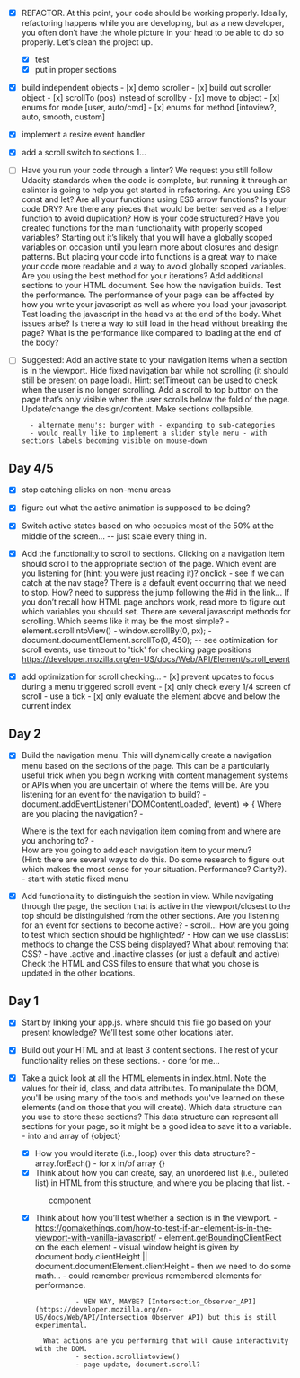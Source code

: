 -   [x] REFACTOR. At this point, your code should be working properly. Ideally, refactoring happens while you are developing, but as a new developer, you often don’t have the whole picture in your head to be able to do so properly. Let’s clean the project up.
  - [x] test
  - [x] put in proper sections

- [x] build independent objects
        - [x] demo scroller
        - [x] build out scroller object
                - [x] scrollTo (pos) instead of scrollby
                - [x] move to object
                - [x] enums for mode [user, auto/cmd]
                - [x] enums for method [intoview?, auto, smooth, custom]

- [x] implement a resize event handler
- [x] add a scroll switch to sections 1...

-   [ ] Have you run your code through a linter? We request you still follow Udacity standards when the code is complete, but running it through an eslinter is going to help you get started in refactoring.
        Are you using ES6 const and let?
        Are all your functions using ES6 arrow functions?
        Is your code DRY? Are there any pieces that would be better served as a helper function to avoid duplication?
        How is your code structured? Have you created functions for the main functionality with properly scoped variables? Starting out it’s likely that you will have a globally scoped variables on occasion until you learn more about closures and design patterns. But placing your code into functions is a great way to make your code more readable and a way to avoid globally scoped variables.
        Are you using the best method for your iterations?
        Add additional sections to your HTML document. See how the navigation builds.
        Test the performance. The performance of your page can be affected by how you write your javascript as well as where you load your javascript.
        Test loading the javascript in the head vs at the end of the body. What issues arise? Is there a way to still load in the head without breaking the page? What is the performance like compared to loading at the end of the body?

- [ ] Suggested:
        Add an active state to your navigation items when a section is in the viewport.
        Hide fixed navigation bar while not scrolling (it should still be present on page load).
        Hint: setTimeout can be used to check when the user is no longer scrolling.
        Add a scroll to top button on the page that’s only visible when the user scrolls below the fold of the page.
        Update/change the design/content.
        Make sections collapsible.

        - alternate menu's: burger with - expanding to sub-categories
        - would really like to implement a slider style menu - with sections labels becoming visible on mouse-down


## Day 4/5
- [x] stop catching clicks on non-menu areas

- [x] figure out what the active animation is supposed to be doing?
- [x] Switch active states based on who occupies most of the 50% at the middle of the screen...
        -- just scale every thing in.

-   [x] Add the functionality to scroll to sections. Clicking on a navigation item should scroll to the appropriate section of the page.
        Which event are you listening for (hint: you were just reading it)?
                onclick - see if we can catch at the nav stage?
        There is a default event occurring that we need to stop. How?
                need to suppress the jump following the #id in the link...
        If you don’t recall how HTML page anchors work, read more to figure out which variables you should set.
        There are several javascript methods for scrolling. Which seems like it may be the most simple?
                - element.scrollIntoView()
                - window.scrollBy(0, <y>px);
                - document.documentElement.scrollTo(0, 450);
        -- see optimization for scroll events, use timeout to 'tick' for checking page positions
           https://developer.mozilla.org/en-US/docs/Web/API/Element/scroll_event

- [x] add optimization for scroll checking...
        - [x] prevent updates to focus during a menu triggered scroll event
        - [x] only check every 1/4 screen of scroll - use a tick
        - [x] only evaluate the element above and below the current index


## Day 2

-   [x] Build the navigation menu. This will dynamically create a navigation menu based on the sections of the page.
        This can be a particularly useful trick when you begin working with content management systems or APIs when you are uncertain of where the items will be.
        Are you listening for an event for the navigation to build?
                - document.addEventListener('DOMContentLoaded', (event) => {
        Where are you placing the navigation?
                - <ul id="navbar__list"></ul>
        Where is the text for each navigation item coming from and where are you anchoring to?
                - <section id="section2" data-nav="Section 2">
        How are you going to add each navigation item to your menu?     
        (Hint: there are several ways to do this.  Do some research to figure out which makes the most sense for your situation. Performance? Clarity?).
                - start with static fixed menu

-   [x] Add functionality to distinguish the section in view. While navigating through the page, the section that is active in the viewport/closest to the top should be distinguished from the other sections.
        Are you listening for an event for sections to become active?
                - scroll...
        How are you going to test which section should be highlighted?
                - 
        How can we use classList methods to change the CSS being displayed? What about removing that CSS?
                - have .active and .inactive classes (or just a default and active)
        Check the HTML and CSS files to ensure that what you chose is updated in the other locations.


## Day 1

-   [x] Start by linking your app.js.
        where should this file go based on your present knowledge? We’ll test some other locations later.

-   [x] Build out your HTML and at least 3 content sections. The rest of your functionality relies on these sections. - done for me...

-   [x] Take a quick look at all the HTML elements in index.html. 
        Note the values for their id, class, and data attributes. To manipulate the DOM, you'll be using many of the tools and methods you've learned on these elements (and on those that you will create).
        Which data structure can you use to store these sections? This data structure can represent all sections for your page, so it might be a good idea to save it to a variable.
                - into and array of {object}
    -   [x] How you would iterate (i.e., loop) over this data structure?
                - array.forEach()
                - for x in/of array {}
    -   [x] Think about how you can create, say, an unordered list (i.e., bulleted list) in HTML from this structure, and where you be placing that list.
                - <ul> component 

-   [x] Think about how you’ll test whether a section is in the viewport.
                - https://gomakethings.com/how-to-test-if-an-element-is-in-the-viewport-with-vanilla-javascript/
                - element.[getBoundingClientRect](https://developer.mozilla.org/en-US/docs/Web/API/Element/getBoundingClientRect) on the each element
                - visual window height is given by document.body.clientHeight || document.documentElement.clientHeight
                - then we need to do some math...
                - could remember previous remembered elements for performance.

                - NEW WAY, MAYBE? [Intersection_Observer_API](https://developer.mozilla.org/en-US/docs/Web/API/Intersection_Observer_API) but this is still experimental.

        What actions are you performing that will cause interactivity with the DOM.
                - section.scrollintoview()
                - page update, document.scroll?
